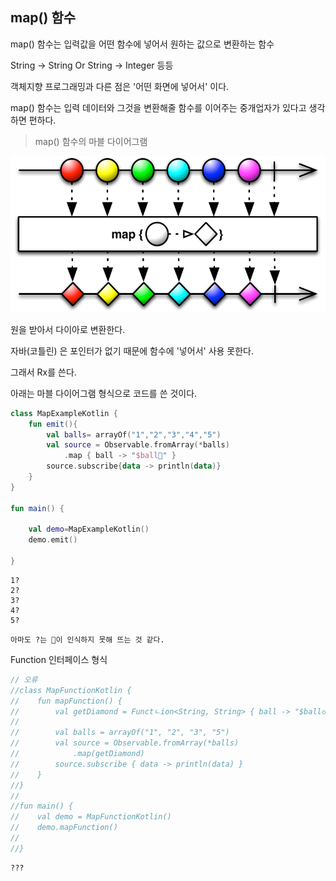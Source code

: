 ## map() 함수

map() 함수는 입력값을 어떤 함수에 넣어서 원하는 값으로 변환하는 함수

String -> String Or String -> Integer 등등

객체지향 프로그래밍과 다른 점은 '어떤 화면에 넣어서' 이다.

map() 함수는 입력 데이터와 그것을 변환해줄 함수를 이어주는 중개업자가 있다고 생각하면 편하다.

> map() 함수의 마블 다이어그램
<img src="../Images/map.png" with="500dp" height="250dp">

원을 받아서 다이아로 변환한다.

자바(코틀린) 은 포인터가 없기 때문에 함수에 '넣어서' 사용 못한다.

그래서 Rx를 쓴다.

아래는 마블 다이어그램 형식으로 코드를 쓴 것이다.

```kotlin
class MapExampleKotlin {
    fun emit(){
        val balls= arrayOf("1","2","3","4","5")
        val source = Observable.fromArray(*balls)
            .map { ball -> "$ball🤍" }
        source.subscribe{data -> println(data)}
    }
}

fun main() {

    val demo=MapExampleKotlin()
    demo.emit()

}
```

``` 결과
1?
2?
3?
4?
5?
```

```
아마도 ?는 🤍이 인식하지 못해 뜨는 것 같다.
```



Function 인터페이스 형식 
```  kotlin
// 오류
//class MapFunctionKotlin {
//    fun mapFunction() {
//        val getDiamond = Functㄴion<String, String> { ball -> "$ball◇" }
//
//        val balls = arrayOf("1", "2", "3", "5")
//        val source = Observable.fromArray(*balls)
//            .map(getDiamond)
//        source.subscribe { data -> println(data) }
//    }
//}
//
//fun main() {
//    val demo = MapFunctionKotlin()
//    demo.mapFunction()
//
//}
```
```결과
???
```
